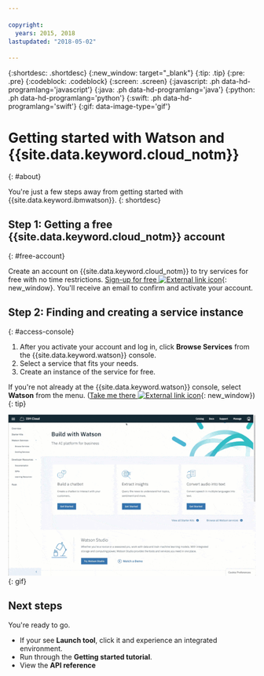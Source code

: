 ```yaml
---

copyright:
  years: 2015, 2018
lastupdated: "2018-05-02"

---
```


{:shortdesc: .shortdesc}
{:new_window: target="_blank"}
{:tip: .tip}
{:pre: .pre}
{:codeblock: .codeblock}
{:screen: .screen}
{:javascript: .ph data-hd-programlang='javascript'}
{:java: .ph data-hd-programlang='java'}
{:python: .ph data-hd-programlang='python'}
{:swift: .ph data-hd-programlang='swift'}
{:gif: data-image-type='gif'}

# Getting started with Watson and {{site.data.keyword.cloud_notm}}
{: #about}

You're just a few steps away from getting started with {{site.data.keyword.ibmwatson}}.
{: shortdesc}

## Step 1: Getting a free {{site.data.keyword.cloud_notm}} account
{: #free-account}

Create an account on {{site.data.keyword.cloud_notm}} to try services for free with no time restrictions. [Sign-up for free ![External link icon](../../icons/launch-glyph.svg "External link icon")](https://console.{DomainName}/registration/?target=%2Fdeveloper%2Fwatson%2Fdashboard){: new_window}. You'll receive an email to confirm and activate your account.

## Step 2: Finding and creating a service instance
{: #access-console}

1.  After you activate your account and log in, click **Browse Services** from the {{site.data.keyword.watson}} console.
1.  Select a service that fits your needs.
1.  Create an instance of the service for free.

If you're not already at the {{site.data.keyword.watson}} console, select **Watson** from the menu. ([Take me there ![External link icon](../../icons/launch-glyph.svg "External link icon")](https://console.{DomainName}/developer/watson/){: new_window})
{: tip}

![Click Menu, and then click Watson](images/ic-create-service.gif){: gif}

## Next steps

You're ready to go.

- If your see **Launch tool**, click it and experience an integrated environment.
- Run through the **Getting started tutorial**.
- View the **API reference**

